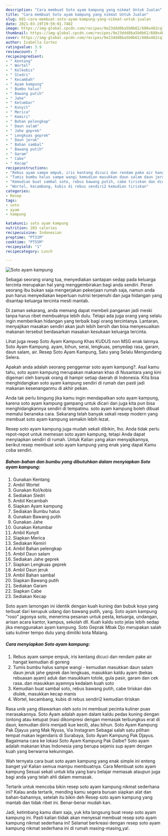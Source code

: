 ```yaml
---
description: "Cara membuat Soto ayam kampung yang nikmat Untuk Jualan"
title: "Cara membuat Soto ayam kampung yang nikmat Untuk Jualan"
slug: 601-cara-membuat-soto-ayam-kampung-yang-nikmat-untuk-jualan
date: 2021-03-19T19:59:01.748Z
image: https://img-global.cpcdn.com/recipes/9e23ddd8ba5b0b62/680x482cq70/soto-ayam-kampung-foto-resep-utama.jpg
thumbnail: https://img-global.cpcdn.com/recipes/9e23ddd8ba5b0b62/680x482cq70/soto-ayam-kampung-foto-resep-utama.jpg
cover: https://img-global.cpcdn.com/recipes/9e23ddd8ba5b0b62/680x482cq70/soto-ayam-kampung-foto-resep-utama.jpg
author: Isabella Cortez
ratingvalue: 3.9
reviewcount: 7
recipeingredient:
- " Kentang"
- " Wortel"
- " Kolkobis"
- " Sledri"
- " Kecambah"
- " Ayam kampung"
- " Bumbu halus"
- " Bawang putih"
- " Jahe"
- " Ketumbar"
- " Kunyit"
- " Merica"
- " Kemiri"
- " Bahan pelengkap"
- " Daun salam"
- " Jahe geprek"
- " Lengkuas geprek"
- " Daun jeruk"
- " Bahan sambal"
- " Bawang putih"
- " Garam"
- " Cabe"
- " Kecap"
recipeinstructions:
- "Rebus ayam sampe empuk, iris kentang dicuci dan rendam pake air hangat kemudian di goreng"
- "Tumis bumbu halus sampe wangi kemudian masukkan daun salam daun jeruk jahe geprek dan lengkuas, masukkan kaldu ayam (bekas rebuasan ayam) aduk dan masukkam totole, gula pasir, garam dan cek rasa..dan masukkan ayamnya kedalam kuah soto"
- "Kemudian buat sambal soto, rebus bawang putih, cabe tiriskan dan diulek, masukkan kecap manis"
- "Wortel, kecambang, kubis di rebus sendiri2 kemudian tiriskan"
categories:
- Resep
tags:
- soto
- ayam
- kampung

katakunci: soto ayam kampung 
nutrition: 283 calories
recipecuisine: Indonesian
preptime: "PT31M"
cooktime: "PT55M"
recipeyield: "1"
recipecategory: Lunch

---
```



![Soto ayam kampung](https://img-global.cpcdn.com/recipes/9e23ddd8ba5b0b62/680x482cq70/soto-ayam-kampung-foto-resep-utama.jpg)

Sebagai seorang orang tua, menyediakan santapan sedap pada keluarga tercinta merupakan hal yang menggembirakan bagi anda sendiri. Peran seorang ibu bukan saja mengerjakan pekerjaan rumah saja, namun anda pun harus menyediakan keperluan nutrisi terpenuhi dan juga hidangan yang disantap keluarga tercinta mesti mantab.

Di zaman  sekarang, anda memang dapat membeli panganan jadi meski tanpa harus ribet membuatnya lebih dulu. Tetapi ada juga orang yang selalu ingin memberikan hidangan yang terbaik bagi orang tercintanya. Lantaran, menyajikan masakan sendiri akan jauh lebih bersih dan bisa menyesuaikan makanan tersebut berdasarkan masakan kesukaan keluarga tercinta. 

Lihat juga resep Soto Ayam Kampung Khas KUDUS non MSG enak lainnya. Soto Ayam Kampung. ayam, bihun, serai, lengkuas, penyedap rasa, garam, daun salam, air. Resep Soto Ayam Kampung, Satu yang Selalu Mengundang Selera.

Apakah anda adalah seorang penggemar soto ayam kampung?. Asal kamu tahu, soto ayam kampung merupakan makanan khas di Nusantara yang kini digemari oleh banyak orang di hampir setiap daerah di Indonesia. Kita bisa menghidangkan soto ayam kampung sendiri di rumah dan pasti jadi makanan kesenanganmu di akhir pekan.

Anda tak perlu bingung jika kamu ingin mendapatkan soto ayam kampung, karena soto ayam kampung gampang untuk dicari dan juga kita pun bisa menghidangkannya sendiri di tempatmu. soto ayam kampung boleh dibuat memalui beraneka cara. Sekarang telah banyak sekali resep modern yang membuat soto ayam kampung semakin lebih lezat.

Resep soto ayam kampung juga mudah sekali dibikin, lho. Anda tidak perlu repot-repot untuk memesan soto ayam kampung, tetapi Anda dapat menyiapkan sendiri di rumah. Untuk Kalian yang akan menyajikannya, berikut resep membuat soto ayam kampung yang enak yang dapat Kamu coba sendiri.

<!--inarticleads1-->

##### Bahan-bahan dan bumbu yang dibutuhkan dalam menyiapkan Soto ayam kampung:

1. Gunakan  Kentang
1. Ambil  Wortel
1. Gunakan  Kol/kobis
1. Sediakan  Sledri
1. Ambil  Kecambah
1. Siapkan  Ayam kampung
1. Sediakan  Bumbu halus
1. Gunakan  Bawang putih
1. Gunakan  Jahe
1. Gunakan  Ketumbar
1. Ambil  Kunyit
1. Siapkan  Merica
1. Sediakan  Kemiri
1. Ambil  Bahan pelengkap
1. Ambil  Daun salam
1. Sediakan  Jahe geprek
1. Siapkan  Lengkuas geprek
1. Ambil  Daun jeruk
1. Ambil  Bahan sambal
1. Siapkan  Bawang putih
1. Sediakan  Garam
1. Siapkan  Cabe
1. Sediakan  Kecap


Soto ayam lamongan ini identik dengan kuah kuning dan bubuk koya yang terbuat dari kerupuk udang dan bawang putih, yang. Soto ayam kampung &#34;roso&#34; jagonya soto, menerima pesanan untuk pesta, keluarga, undangan, arisan acara kantor, kampus, sekolah dll. Kuah kaldu soto jelas lebih sedap jika menggunakan ayam kampung. Soto Geprak Mbak Djo merupakan salah satu kuliner tempo dulu yang dimiliki kota Malang. 

<!--inarticleads2-->

##### Cara menyiapkan Soto ayam kampung:

1. Rebus ayam sampe empuk, iris kentang dicuci dan rendam pake air hangat kemudian di goreng
1. Tumis bumbu halus sampe wangi - kemudian masukkan daun salam daun jeruk jahe geprek dan lengkuas, masukkan kaldu ayam (bekas rebuasan ayam) aduk dan masukkam totole, gula pasir, garam dan cek rasa..dan masukkan ayamnya kedalam kuah soto
1. Kemudian buat sambal soto, rebus bawang putih, cabe tiriskan dan diulek, masukkan kecap manis
1. Wortel, kecambang, kubis di rebus sendiri2 kemudian tiriskan


Rasa unik yang ditawarkan oleh soto ini membuat pecinta kuliner puas merasakannya. Soto Ayam adalah ayam dalam kaldu pedas kuning dengan lontong atau ketupat (nasi dikompresi dengan memasak terbungkus erat di daun, kemudian diiris menjadi kue kecil), atau bihun. Soto Ayam Kampung Pak Djayus yang Mak Nyuss, Via Instagram Sebagai salah satu pilihan tempat makan legendaris di Surabaya, Soto Ayam Kampung Pak Djayus. Bagaimana cara ke lokasi Soto Ayam Kampung Pak Dalbe? Soto ayam adalah makanan khas Indonesia yang berupa sejenis sup ayam dengan kuah yang berwarna kekuningan. 

Wah ternyata cara buat soto ayam kampung yang enak simple ini enteng banget ya! Kalian semua mampu membuatnya. Cara Membuat soto ayam kampung Sesuai sekali untuk kita yang baru belajar memasak ataupun juga bagi anda yang telah ahli dalam memasak.

Tertarik untuk mencoba bikin resep soto ayam kampung nikmat sederhana ini? Kalau anda tertarik, mending kamu segera buruan siapkan alat dan bahan-bahannya, setelah itu bikin deh Resep soto ayam kampung yang mantab dan tidak ribet ini. Benar-benar mudah kan. 

Jadi, ketimbang kamu diam saja, yuk kita langsung buat resep soto ayam kampung ini. Pasti kalian tiidak akan menyesal membuat resep soto ayam kampung nikmat sederhana ini! Selamat berkreasi dengan resep soto ayam kampung nikmat sederhana ini di rumah masing-masing,ya!.

